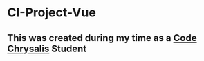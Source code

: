 # CI-Project-Vue
## This was created during my time as a [Code Chrysalis](https://codechrysalis.io) Student